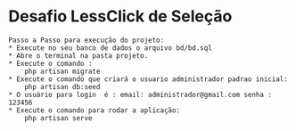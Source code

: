 # Desafio LessClick de Seleção
	Passo a Passo para execução do projeto:
	* Execute no seu banco de dados o arquivo bd/bd.sql 
	* Abre o terminal na pasta projeto.
	* Execute o comando : 
		php artisan migrate
	* Execute o comando que criará o usuario administrador padrao inicial: 
		php artisan db:seed
	* O usuário para login  é : email: administrador@gmail.com senha : 123456
	* Execute o comando para rodar a aplicação: 
		php artisan serve